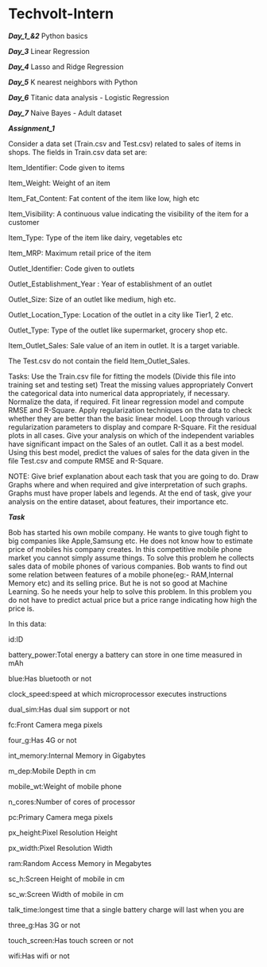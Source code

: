 # Techvolt-Intern

***Day_1_&_2_***
  Python basics

***Day_3***
  Linear Regression

***Day_4***
  Lasso and Ridge Regression

***Day_5***
  K nearest neighbors with Python

***Day_6***
  Titanic data analysis - Logistic Regression

***Day_7***
  Naive Bayes - Adult dataset
  
 ***Assignment_1***
 
 Consider a data set (Train.csv and Test.csv) related to sales of items in shops. The fields in Train.csv data set are:

  Item_Identifier: Code given to items

  Item_Weight: Weight of an item

  Item_Fat_Content: Fat content of the item like low, high etc

  Item_Visibility: A continuous value indicating the visibility of the item for a customer

  Item_Type: Type of the item like dairy, vegetables etc

  Item_MRP: Maximum retail price of the item

  Outlet_Identifier: Code given to outlets

  Outlet_Establishment_Year : Year of establishment of an outlet

  Outlet_Size: Size of an outlet like medium, high etc.

  Outlet_Location_Type: Location of the outlet in a city like Tier1, 2 etc.

  Outlet_Type: Type of the outlet like supermarket, grocery shop etc.

  Item_Outlet_Sales: Sale value of an item in outlet. It is a target variable.

  The Test.csv do not contain the field Item_Outlet_Sales.

Tasks:
  Use the Train.csv file for fitting the models (Divide this file into training set and testing set)
  Treat the missing values appropriately
  Convert the categorical data into numerical data appropriately, if necessary.
  Normalize the data, if required.
  Fit linear regression model and compute RMSE and R-Square.
  Apply regularization techniques on the data to check whether they are better than the basic linear model. Loop through various regularization parameters to display and compare R-Square.
  Fit the residual plots in all cases.
  Give your analysis on which of the independent variables have significant impact on the Sales of an outlet. Call it as a best model.
  Using this best model, predict the values of sales for the data given in the file Test.csv and compute RMSE and R-Square.

NOTE:
  Give brief explanation about each task that you are going to do.
  Draw Graphs where and when required and give interpretation of such graphs.
  Graphs must have proper labels and legends. 
  At the end of task, give your analysis on the entire dataset, about features, their importance etc.

***Task***

  Bob has started his own mobile company. He wants to give tough fight to big companies like Apple,Samsung etc.
  He does not know how to estimate price of mobiles his company creates. In this competitive mobile phone market you cannot simply assume things. To solve this problem he collects sales data of mobile phones of various companies.
  Bob wants to find out some relation between features of a mobile phone(eg:- RAM,Internal Memory etc) and its selling price. But he is not so good at Machine Learning. So he needs your help to solve this problem.
  In this problem you do not have to predict actual price but a price range indicating how high the price is.
 
In this data:

  id:ID

  battery_power:Total energy a battery can store in one time measured in mAh
  
  blue:Has bluetooth or not
  
  clock_speed:speed at which microprocessor executes instructions
  
  dual_sim:Has dual sim support or not
  
  fc:Front Camera mega pixels
  
  four_g:Has 4G or not
  
  int_memory:Internal Memory in Gigabytes
  
  m_dep:Mobile Depth in cm
  
  mobile_wt:Weight of mobile phone
  
  n_cores:Number of cores of processor
  
  pc:Primary Camera mega pixels
  
  px_height:Pixel Resolution Height
  
  px_width:Pixel Resolution Width
  
  ram:Random Access Memory in Megabytes
  
  sc_h:Screen Height of mobile in cm
  
  sc_w:Screen Width of mobile in cm
  
  talk_time:longest time that a single battery charge will last when you are
  
  three_g:Has 3G or not
  
  touch_screen:Has touch screen or not
  
  wifi:Has wifi or not


